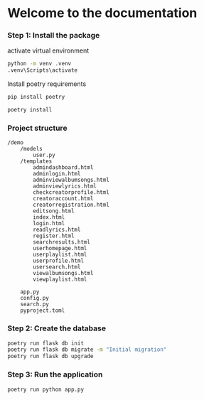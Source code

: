 # Welcome to the documentation

### Step 1: Install the package

activate virtual environment

```bash
python -m venv .venv
.venv\Scripts\activate
```

Install poetry requirements

```bash
pip install poetry
```

```bash
poetry install
```

### Project structure

```
/demo
    /models
        user.py
    /templates
        admindashboard.html
        adminlogin.html
        adminviewalbumsongs.html
        adminviewlyrics.html
        checkcreatorprofile.html
        creatoraccount.html
        creatorregistration.html
        editsong.html
        index.html
        login.html
        readlyrics.html
        register.html
        searchresults.html
        userhomepage.html
        userplaylist.html
        userprofile.html
        usersearch.html
        viewalbumsongs.html
        viewplaylist.html 

    app.py
    config.py
    search.py 
    pyproject.toml
```

### Step 2: Create the database

```bash
poetry run flask db init
poetry run flask db migrate -m "Initial migration"
poetry run flask db upgrade
```
### Step 3: Run the application

```bash
poetry run python app.py
```